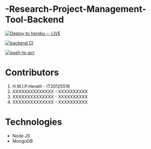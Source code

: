 # -Research-Project-Management-Tool-Backend

[![Deploy to heroku -- LIVE](https://github.com/SLIIT-PROJECT-THIRD/Research-Project-Management-Tool-Backend/actions/workflows/deploy-heroku.yml/badge.svg)](https://github.com/SLIIT-PROJECT-THIRD/Research-Project-Management-Tool-Backend/actions/workflows/deploy-heroku.yml)

[![backend CI](https://github.com/SLIIT-PROJECT-THIRD/Research-Project-Management-Tool-Backend/actions/workflows/node.js.yml/badge.svg)](https://github.com/SLIIT-PROJECT-THIRD/Research-Project-Management-Tool-Backend/actions/workflows/node.js.yml)

[![push-to-acr](https://github.com/SLIIT-PROJECT-THIRD/Research-Project-Management-Tool-Backend/actions/workflows/push-to-acr.yml/badge.svg)](https://github.com/SLIIT-PROJECT-THIRD/Research-Project-Management-Tool-Backend/actions/workflows/push-to-acr.yml)

# Contributors
<ol>
  <li>H.M.I.P.Herath - IT20125516</li>
  <li>XXXXXXXXXXXXXX - XXXXXXXXXX</li>
  <li>XXXXXXXXXXXXXX - XXXXXXXXXX</li>
  <li>XXXXXXXXXXXXXX - XXXXXXXXXX</li>
</ol>

# Technologies
<ul>
  <li>Node JS</li>
  <li>MongoDB</li>
</ul>
